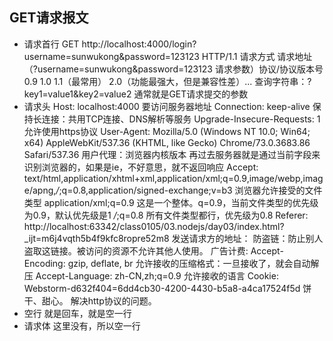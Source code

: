 ## GET请求报文
* 请求首行
  GET http://localhost:4000/login?username=sunwukong&password=123123 HTTP/1.1
  请求方式 请求地址（?username=sunwukong&password=123123 请求参数）协议/协议版本号 0.9 1.0 1.1（最常用） 2.0（功能最强大，但是兼容性差）...
  查询字符串：?key1=value1&key2=value2 通常就是GET请求提交的参数
* 请求头
  Host: localhost:4000
    要访问服务器地址
  Connection: keep-alive
    保持长连接：共用TCP连接、DNS解析等服务
  Upgrade-Insecure-Requests: 1
    允许使用https协议
  User-Agent: Mozilla/5.0 (Windows NT 10.0; Win64; x64) AppleWebKit/537.36 (KHTML, like Gecko) Chrome/73.0.3683.86 Safari/537.36
    用户代理：浏览器内核版本
    再过去服务器就是通过当前字段来识别浏览器的，如果是ie，不好意思，就不返回响应
  Accept: text/html,application/xhtml+xml,application/xml;q=0.9,image/webp,image/apng,*/*;q=0.8,application/signed-exchange;v=b3
    浏览器允许接受的文件类型
    application/xml;q=0.9 这是一个整体。q=0.9，当前文件类型的优先级为0.9，默认优先级是1
    */*;q=0.8 所有文件类型都行，优先级为0.8
  Referer: http://localhost:63342/class0105/03.nodejs/day03/index.html?_ijt=m6j4vqth5b4f9kfc8ropre52m8
    发送请求方的地址：
      防盗链：防止别人盗取这链接。被访问的资源不允许其他人使用。
      广告计费: 
  Accept-Encoding: gzip, deflate, br
    允许接收的压缩格式：一旦接收了，就会自动解压
  Accept-Language: zh-CN,zh;q=0.9
    允许接收的语言
  Cookie: Webstorm-d632f404=6dd4cb30-4200-4430-b5a8-a4ca17524f5d
    饼干、甜心。  解决http协议的问题。
* 空行
  就是回车，就是空一行
* 请求体
  这里没有，所以空一行




